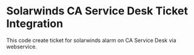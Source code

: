 # Solarwinds CA Service Desk Ticket Integration

This code create ticket for solarwinds alarm on CA Service Desk via webservice.
